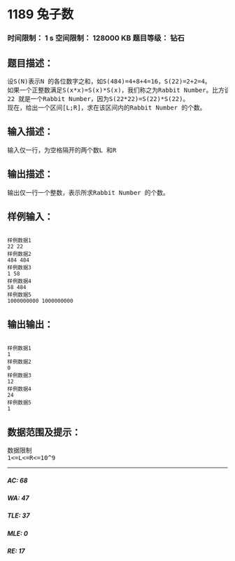 # 1189 兔子数   
### 时间限制： 1 s     空间限制： 128000 KB     题目等级： 钻石  
## 题目描述：  

<pre>
设S(N)表示N 的各位数字之和，如S(484)=4+8+4=16，S(22)=2+2=4。  
如果一个正整数满足S(x*x)=S(x)*S(x)，我们称之为Rabbit Number。比方说，  
22 就是一个Rabbit Number，因为S(22*22)=S(22)*S(22)。  
现在，给出一个区间[L;R]，求在该区间内的Rabbit Number 的个数。
</pre>
  
  
## 输入描述：  

<pre>
输入仅一行，为空格隔开的两个数L 和R
</pre>
  
  
## 输出描述：  

<pre>
输出仅一行一个整数，表示所求Rabbit Number 的个数。
</pre>
  
  
## 样例输入：  

<pre><code>
样例数据1
22 22
样例数据2
484 484
样例数据3
1 58
样例数据4
58 484
样例数据5
1000000000 1000000000
</code></pre>
  
  
## 输出输出：  

<pre><code>
样例数据1
1
样例数据2
0
样例数据3
12
样例数据4
24
样例数据5
1
</code></pre>
  
  
## 数据范围及提示：  

<pre>
数据限制  
1<=L<=R<=10^9
</pre>
  
  
***  

##### AC: 68  
##### WA: 47  
##### TLE: 37  
##### MLE: 0  
##### RE: 17  
